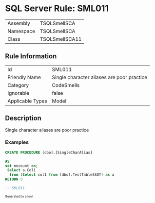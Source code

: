 # SQL Server Rule: SML011
  
|    |    |
|----|----|
| Assembly | TSQLSmellSCA |
| Namespace | TSQLSmellSCA |
| Class | TSQLSmellSCA11 |
  
## Rule Information
  
|    |    |
|----|----|
| Id | SML011 |
| Friendly Name | Single character aliases are poor practice |
| Category | CodeSmells |
| Ignorable | false |
| Applicable Types | Model  |
  
## Description
  
Single character aliases are poor practice
  
### Examples
  
```sql
CREATE PROCEDURE [dbo].[SingleCharAlias]

AS
set nocount on;
 Select a.Col1
  from (Select col1 from [dbo].TestTableSSDT) as a
RETURN 0

-- SML011
```
  
<sub><sup>Generated by a tool</sup></sub>
